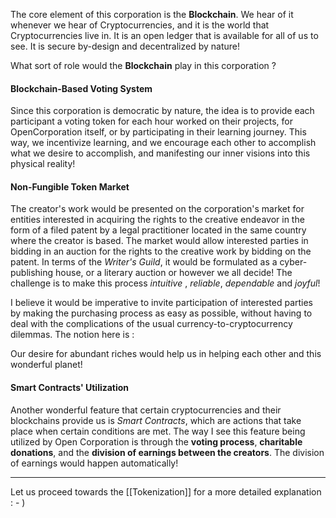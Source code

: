 


The core element of this corporation is the **Blockchain**. We hear of it whenever we hear of Cryptocurrencies, and it is the world that Cryptocurrencies live in. It is an open ledger that is available for all of us to see. It is secure by-design and decentralized by nature!


What sort of role would the **Blockchain** play in this corporation ? 


#### Blockchain-Based Voting System


Since this corporation is democratic by nature, the idea is to provide each participant a voting token for each hour worked on their projects, for OpenCorporation itself, or by participating in their learning journey. This way, we incentivize learning, and we encourage each other to accomplish what we desire to accomplish, and manifesting our inner visions into this physical reality!



#### Non-Fungible Token Market



The creator's work would be presented on the corporation's market for entities interested in acquiring the rights to the creative endeavor in the form of a filed patent by a legal practitioner located in the same country where the creator is based. The market would allow interested parties in bidding in an auction for the rights to the creative work by bidding on the patent. In terms of the *Writer's Guild*, it would be formulated as a cyber-publishing house, or a literary auction or however we all decide! The challenge is to make this process *intuitive* , *reliable*, *dependable* and *joyful*! 

I believe it would be imperative to invite participation of interested parties by making the purchasing process as easy as possible, without having to deal with the complications of the usual currency-to-cryptocurrency dilemmas. The notion here is :

Our desire for abundant riches would help us in helping each other and this wonderful planet!



#### Smart Contracts' Utilization


Another wonderful feature that certain cryptocurrencies and their blockchains provide us is *Smart Contracts*, which are actions that take place when certain conditions are met. The way I see this feature being utilized by Open Corporation is through the **voting process**, **charitable donations**, and the **division of earnings between the creators**. The division of earnings would happen automatically! 





----------------------

Let us proceed towards the [[Tokenization]] for a more detailed explanation : - )
